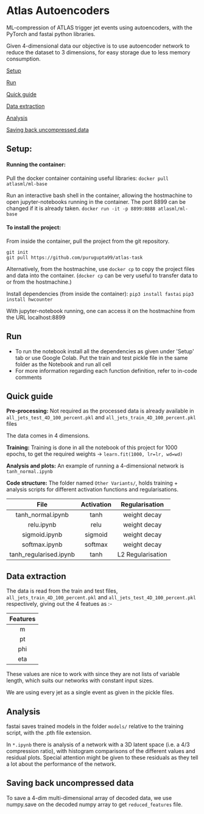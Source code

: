 # Atlas Autoencoders


ML-compression of ATLAS trigger jet events using autoencoders, with the PyTorch and fastai python libraries.

Given 4-dimensional data our objective is to use autoencoder network to reduce the dataset to 3 dimensions, for easy storage due to less memory consumption.


[Setup](#setup)

[Run](#run)

[Quick guide](#quick-guide)

[Data extraction](#data-extraction)

[Analysis](#analysis)

[Saving back uncompressed data](#saving-back-uncompressed-data)

## Setup:
#### Running the container:
Pull the docker container containing useful libraries:
`docker pull atlasml/ml-base`

Run an interactive bash shell in the container, allowing the hostmachine to open jupyter-notebooks running in the container. The port 8899 can be changed if it is already taken.
`docker run -it -p 8899:8888 atlasml/ml-base`

#### To install the project:

From inside the container, pull the project from the git repository.
```
git init
git pull https://github.com/purugupta99/atlas-task
```

Alternatively, from the hostmachine, use `docker cp` to copy the project files and data into the container. (`docker cp` can be very useful to transfer data to or from the hostmachine.)

Install dependencies (from inside the container):
`pip3 install fastai`
`pip3 install hwcounter`

With jupyter-notebook running, one can access it on the hostmachine from the URL localhost:8899


## Run
- To run the notebook install all the dependencies as given under 'Setup' tab or use Google Colab. Put the train and test pickle file in the same folder as the Notebook and run all cell
- For more information regarding each function definition, refer to in-code comments

## Quick guide
**Pre-processing:** Not required as the processed data is already available in `all_jets_test_4D_100_percent.pkl` and `all_jets_train_4D_100_percent.pkl` files

The data comes in 4 dimensions.

**Training:** Training is done in all the notebook of this project for 1000 epochs, to get the required weights -> `learn.fit(1000, lr=lr, wd=wd)` 

**Analysis and plots:** An example of running a 4-dimensional network is `tanh_normal.ipynb`

**Code structure:** The folder named `Other Variants/`, holds training + analysis scripts for different activation functions and regularisations.

|File|Activation|Regularisation|
|:---:|:---:|:---:|
|tanh_normal.ipynb|tanh|weight decay|
|relu.ipynb|relu|weight decay|
|sigmoid.ipynb|sigmoid|weight decay|
|softmax.ipynb|softmax|weight decay|
|tanh_regularised.ipynb|tanh|L2 Regularisation|

## Data extraction
The data is read from the train and test files, `all_jets_train_4D_100_percent.pkl` and `all_jets_test_4D_100_percent.pkl` respectively, giving out the 4 featues as :-

|Features|
|:---:|
|m|
|pt|
|phi|
|eta|

These values are nice to work with since they are not lists of variable length, which suits our networks with constant input sizes.

We are using every jet as a single event as given in the pickle files.

## Analysis
fastai saves trained models in the folder `models/` relative to the training script, with the .pth file extension. 

In `*.ipynb` there is analysis of a network with a 3D latent space (i.e. a 4/3 compression ratio), with histogram comparisons of the different values and residual plots. Special attention might be given to these residuals as they tell a lot about the performance of the network.

## Saving back uncompressed data
To save a 4-dim multi-dimensional array of decoded data, we use numpy.save on the decoded numpy array to get `reduced_features` file.

